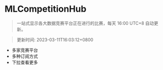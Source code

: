# MLCompetitionHub

> 一站式显示各大数据竞赛平台正在进行的比赛，每天 16:00 UTC+8 自动更新。
  
> 更新时间: 2023-03-11T16:03:12+0800 

* 多家竞赛平台
* 多种订阅方式
* 下拉查看更多